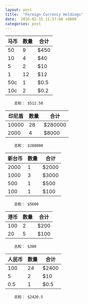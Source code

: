 ```yaml
---
layout: post
title:  "Foreign Currency Holdings"
date:  2016-02-15 11:57:00 +0800
categories: post
---
```

| 马币 | 数量 | 合计 |
| --- | --- | --- |
|50     |  9   | $450 |
|10     |  4   | $40 |
|5      |  2   | $10 |
|1      |  12  | $12 |
|50c    |  1   | $0.5 |
|10c    |  2   | $0.2 |

		总和： $512.50

印尼盾  | 数量 | 合计
------ | ---- | -----
10000  |  28  | $280000
2000   |  4   | $8000

		总和： $288000

新台币  | 数量 | 合计
------ | ---- | -----
2000   |  1   | $2000
1000   |  3   | $3000
500    |  1   | $500
100    |  1   | $100

		总和： $5600

港币   | 数量  | 合计
------ | ---- | -----
100    |  2   | $200
20     |  5   | $100

		总和： $300

人民币  | 数量 | 合计
------ | ---- | -----
100    |  24  | $2400
5      |  2   | $10
0.5    |  1   | $0.5

		总和： $2420.5